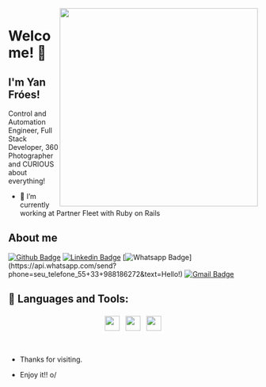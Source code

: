 <!--
**yanfroes/yanfroes** is a ✨ _special_ ✨ repository because its `README.md` (this file) appears on your GitHub profile.

Here are some ideas to get you started:

- 🔭 I’m currently working on ...
- 🌱 I’m currently learning ...
- 👯 I’m looking to collaborate on ...
- 🤔 I’m looking for help with ...
- 💬 Ask me about ...
- 📫 How to reach me: ...
- 😄 Pronouns: ...
- ⚡ Fun fact: ...
-->

	
<img align="right" width="400" height="400" src="https://yanfroes.com/images/IMG_20181225_223522_828.jpg">
 
# Welcome! 👋
 
## I'm Yan Fróes!
 
Control and Automation Engineer, Full Stack Developer, 360 Photographer and CURIOUS about everything!
 
- 🔭 I’m currently working at Partner Fleet with Ruby on Rails
 
## About me 
[![Github Badge](https://img.shields.io/badge/-Github-000?style=flat-square&logo=Github&logoColor=white&link=https://github.com/yanfroes)](https://github.com/yanfroes)
[![Linkedin Badge](https://img.shields.io/badge/-LinkedIn-blue?style=flat-square&logo=Linkedin&logoColor=white&link=https://www.linkedin.com/in/yanfroes/)](https://www.linkedin.com/in/yanfroes/)
[![Whatsapp Badge](https://img.shields.io/badge/-Whatsapp-4CA143?style=flat-square&labelColor=4CA143&logo=whatsapp&logoColor=white&link=https://api.whatsapp.com/send?phone=seu_telefone_55+33+988186272&text=Hello!)](https://api.whatsapp.com/send?phone=seu_telefone_55+33+988186272&text=Hello!)
[![Gmail Badge](https://img.shields.io/badge/-Gmail-c14438?style=flat-square&logo=Gmail&logoColor=white&link=mailto:yanfroesdev@gmail.com)](mailto:yanfroesdev@gmail.com)
 
 
## 🧰 Languages and Tools:
<p align="center">
<img src="https://yanfroes.github.io/siteyanfroes/icons/ruby.svg" height="30" style="vertical-align:top; margin:4px">
<img src="https://yanfroes.github.io/siteyanfroes/icons/rails.svg" height="30" style="vertical-align:top; margin:4px">
<img src="https://yanfroes.github.io/siteyanfroes/icons/vuejs.svg" height="30" style="vertical-align:top; margin:4px">

</p>
<br />

- Thanks for visiting. 
 
- Enjoy it!! o/

